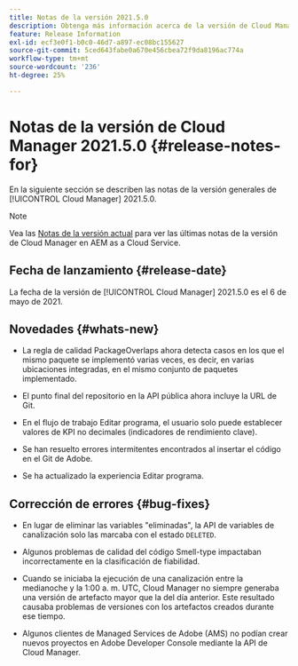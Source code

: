 ```yaml
---
title: Notas de la versión 2021.5.0
description: Obtenga más información acerca de la versión de Cloud Manager 2021.5.0.
feature: Release Information
exl-id: ecf3e0f1-b0c0-46d7-a897-ec08bc155627
source-git-commit: 5ced643fabe0a670e456cbea72f9da8196ac774a
workflow-type: tm+mt
source-wordcount: '236'
ht-degree: 25%

---
```


# Notas de la versión de Cloud Manager 2021.5.0 {#release-notes-for}

En la siguiente sección se describen las notas de la versión generales de [!UICONTROL Cloud Manager] 2021.5.0.

>[!NOTE]
>Vea las [Notas de la versión actual](https://experienceleague.adobe.com/en/docs/experience-manager-cloud-service/content/release-notes/cloud-manager/current#getting-access) para ver las últimas notas de la versión de Cloud Manager en AEM as a Cloud Service.

## Fecha de lanzamiento {#release-date}

La fecha de la versión de [!UICONTROL Cloud Manager] 2021.5.0 es el 6 de mayo de 2021.

## Novedades {#whats-new}

* La regla de calidad PackageOverlaps ahora detecta casos en los que el mismo paquete se implementó varias veces, es decir, en varias ubicaciones integradas, en el mismo conjunto de paquetes implementado.

* El punto final del repositorio en la API pública ahora incluye la URL de Git.

* En el flujo de trabajo Editar programa, el usuario solo puede establecer valores de KPI no decimales (indicadores de rendimiento clave).

* Se han resuelto errores intermitentes encontrados al insertar el código en el Git de Adobe.

* Se ha actualizado la experiencia Editar programa.

## Corrección de errores {#bug-fixes}

* En lugar de eliminar las variables &quot;eliminadas&quot;, la API de variables de canalización solo las marcaba con el estado `DELETED`.

* Algunos problemas de calidad del código Smell-type impactaban incorrectamente en la clasificación de fiabilidad.

* Cuando se iniciaba la ejecución de una canalización entre la medianoche y la 1:00 a. m. UTC, Cloud Manager no siempre generaba una versión de artefacto mayor que la del día anterior. Este resultado causaba problemas de versiones con los artefactos creados durante ese tiempo.

* Algunos clientes de Managed Services de Adobe (AMS) no podían crear nuevos proyectos en Adobe Developer Console mediante la API de Cloud Manager.
